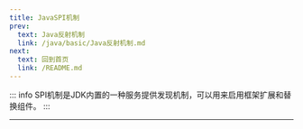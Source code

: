```yaml
---
title: JavaSPI机制
prev:
  text: Java反射机制
  link: /java/basic/Java反射机制.md
next:
  text: 回到首页
  link: /README.md
---
```

::: info
SPI机制是JDK内置的一种服务提供发现机制，可以用来启用框架扩展和替换组件。
:::
<Toc />

---